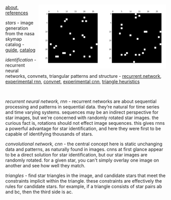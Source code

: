 <img src="docs/images/star4a.png" align="right" height="200" width="200"/><img src="docs/images/star4b.png" align="right" height="200" width="200"/>

[about](http://starid.org/about), [references](http://starid.org/references)

*stars* - image generation from the nasa skymap catalog - [guide](https://drive.google.com/file/d/0B50jA_ROMYdHRjF6VUhKTkxvU0U/view?usp=sharing), [catalog](https://drive.google.com/file/d/0B50jA_ROMYdHMTNoenMzYkpNdXc/view?usp=sharing)

*identification* - recurrent neural networks, convnets, triangular patterns and structure - [recurrent network](https://github.com/noahhsmith/starid/blob/master/identification/recurrent_minimalist.py), [experimental rnn](https://github.com/noahhsmith/starid/blob/master/identification/recurrent.py), [convnet](https://github.com/noahhsmith/starid/blob/master/identification/convolutional_minimalist.py), [experimental cnn](https://github.com/noahhsmith/starid/blob/master/identification/convolutional.py), [triangle heuristics](https://github.com/noahhsmith/starid/blob/master/identification/triangles.h)

<br>

*recurrent neural network, rnn* - recurrent networks are about sequential processing and patterns in sequential data. they’re natural for time series and time varying systems. sequences may be an indirect perspective for star images, but we're concerned with randomly rotated star images. the curious fact is, rotations should not effect image sequences. this gives rnns a powerful advantage for star identification, and here they were first to be capable of identifying thousands of stars.

*convolutional network, cnn* - the central concept here is static unchanging data and patterns, as naturally found in images. cnns at first glance appear to be a direct solution for star identification, but our star images are randomly rotated. for a given star, you can't simply overlay one image on another and see how well they match.

*triangles* - find star triangles in the image, and candidate stars that meet the constraints implicit within the triangle. these constraints are effectively the rules for candidate stars. for example, if a triangle consists of star pairs ab and bc, then the third side is ac.